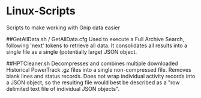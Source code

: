 # Linux-Scripts
Scripts to make working with Gnip data easier

##GetAllData.sh / GetAllData.cfg
Used to execute a Full Archive Search, following 'next' tokens to retrieve all data.  It consolidates all results into a single file as a single (potentially large) JSON object.

##HPTCleaner.sh
Decompresses and combines multiple downloaded Historical PowerTrack .gz files into a single non-compressed file.  Removes blank lines and status records.  Does not wrap individual activity records into a JSON object, so the resulting file would best be described as a "row delimited text file of individual JSON objects".
